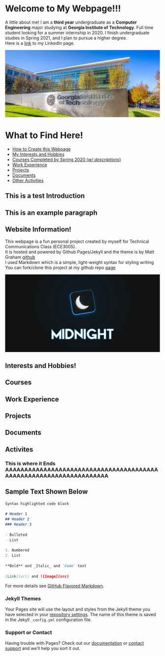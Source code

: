 # Welcome to My Webpage!!!

A little about me! I am a **third year** undergraduate as a **Computer Engineering** major studying at **Georgia Institute of Technology**.
Full time student looking for a summer internship in 2020. I finish undergraduate studies in Spring 2021, and I plan to pursue a higher degree.  
Here is a [link](https://www.linkedin.com/in/matthew-liu-315aa014b/) to my LinkedIn page.

![Georgia Tech](./assets/visit-tech.png)

# What to Find Here! <a name ="top"></a>
- [How to Create this Webpage](#webpage)  
- [My Interests and Hobbies](#interests)  
- [Courses Completed by Spring 2020 (_w/ descriptions_)](#courses)  
- [Work Experience](#work)  
- [Projects](#projects)  
- [Documents](#documents)  
- [Other Activities](#activities)  

## This is a test Introduction <a name ="introduction"></a>

## This is an example paragraph <a name ="paragraph1"></a>

## Website Information! <a name = "webpage"></a>
This webpage is a fun personal project created by myself for Technical Communications Class (ECE3005).  
It is hosted and powered by Github Pages/Jekyll and the theme is by Matt Graham [github](https://github.com/mattgraham)  
I used Markdown which is a simple, light-weight syntax for styling writing   
You can fork/clone this project at my github repo [page](https://github.com/matthewliu2000/page)  

![midnight_theme](./assets/midnight.png)


## Interests and Hobbies! <a name = "interests"></a>


## Courses <a name = "courses"></a>

## Work Experience <a name = "work"></a> 

## Projects <a name = "projects"></a>

## Documents <a name = "documents"></a>

## Activites <a name = "activities"></a>



### This is where it Ends AAAAAAAAAAAAAAAAAAAAAAAAAAAAAAAAAAAAAAAAAAAAAAAAAAAAAAAAAAAAAAAAAAA
## Sample Text Shown Below

```markdown
Syntax highlighted code block

# Header 1
## Header 2
### Header 3

- Bulleted
- List

1. Numbered
2. List

**Bold** and _Italic_ and `Code` text

[Link](url) and ![Image](src)
```

For more details see [GitHub Flavored Markdown](https://guides.github.com/features/mastering-markdown/).

### Jekyll Themes

Your Pages site will use the layout and styles from the Jekyll theme you have selected in your [repository settings](https://github.com/matthewliu2000/htmlwebpage/settings). The name of this theme is saved in the Jekyll `_config.yml` configuration file.

### Support or Contact

Having trouble with Pages? Check out our [documentation](https://help.github.com/categories/github-pages-basics/) or [contact support](https://github.com/contact) and we’ll help you sort it out.
